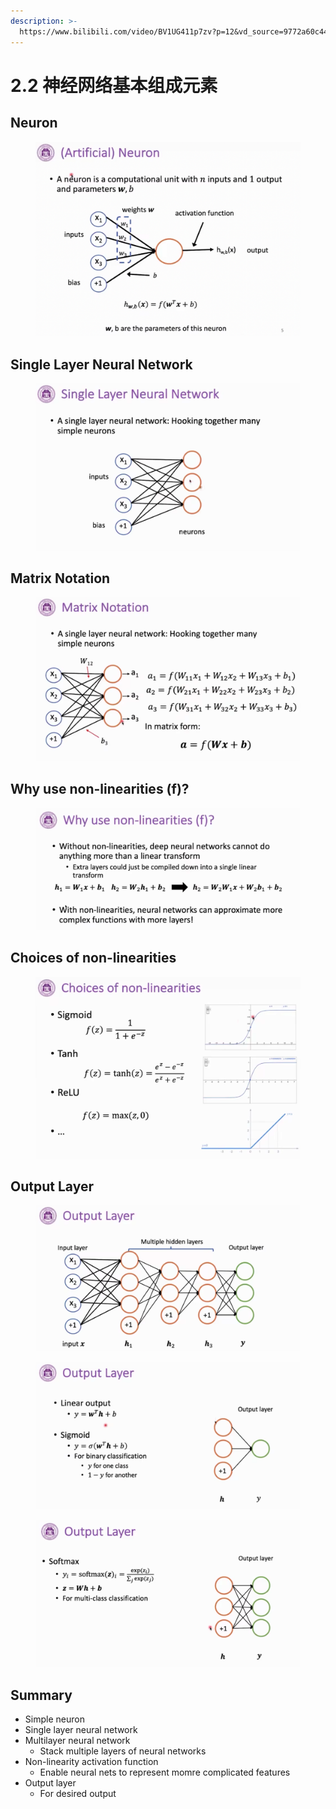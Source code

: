 ```yaml
---
description: >-
  https://www.bilibili.com/video/BV1UG411p7zv?p=12&vd_source=9772a60c44b4a881b99fd8ac9a574793
---
```


# 2.2 神经网络基本组成元素

## Neuron

<figure><img src="../../.gitbook/assets/image (175).png" alt=""><figcaption></figcaption></figure>

## Single Layer Neural Network

<figure><img src="../../.gitbook/assets/image (176).png" alt=""><figcaption></figcaption></figure>

## Matrix Notation

<figure><img src="../../.gitbook/assets/image (177).png" alt=""><figcaption></figcaption></figure>

## Why use non-linearities (f)?

<figure><img src="../../.gitbook/assets/image (178).png" alt=""><figcaption></figcaption></figure>

## Choices of non-linearities

<figure><img src="../../.gitbook/assets/image (179).png" alt=""><figcaption></figcaption></figure>

## Output Layer

<figure><img src="../../.gitbook/assets/image (180).png" alt=""><figcaption></figcaption></figure>

<figure><img src="../../.gitbook/assets/image (181).png" alt=""><figcaption></figcaption></figure>

<figure><img src="../../.gitbook/assets/image (182).png" alt=""><figcaption></figcaption></figure>

## Summary

* Simple neuron
* Single layer neural network
* Multilayer neural network
  * Stack multiple layers of neural networks
* Non-linearity activation function
  * Enable neural nets to represent momre complicated features
* Output layer
  * For desired output

